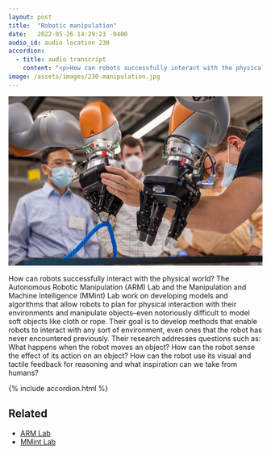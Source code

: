 ```yaml
---
layout: post
title:  "Robotic manipulation"
date:   2022-05-26 14:29:23 -0400
audio_id: audio location 230
accordion: 
  - title: audio transcript
    content: "<p>How can robots successfully interact with the physical world, grab a cup, fold clothes, or play Jenga? Graduate students Peter Mitrano and Andrea Sipos fill us in.</p><p>Hi. My name is Peter Mitrano.</p><p>And my name is Andrea Sipos.</p><p>We're here to tell you about robotic manipulation at the University of Michigan. I work in the lab studying manipulation of deformable objects. To form objects are things like cloth rope wires, plants, food. As a part of my Ph.D., I've developed several algorithms that enable robots to efficiently learn how to manipulate these kinds of objects. This work has potential applications in manufacturing, agriculture and home robots.</p><p>Manipulation is an interesting field, in part because most humans find it very easy. It may be surprising to find out how hard it is to program robots to do tasks like folding towels, stirring a pot or soldering wires. The gap between robots and humans in manipulation is huge, and trying to close that gap is a fun challenge.</p><p>I do research in the manipulation and machine intelligence lab or MMint for short. In our lab, we enable robots interact with the world purposefully and intelligently. By creating algorithms that reason over vision and touch. You'll see our robots holding a variety of tools, such as spatulas for cooking and textiles for assembly. We use different vision and touch sensors to gather multimodal data and reason over it, using both analytical and machine learning methods. We hope to allow robots to complete high level tasks like flipping a pancake or tightening a screw.</p><p>Being a graduate student is all about finding community and balance. The robotics department at the University of Michigan is a place where diverse identities are welcomed and celebrated and creative problem solving is embraced. We make connections in and out of labs and classrooms with our peers and work hard to develop a culture of respect and support.</p><p>Grad school is no walk in the park, but being surrounded by incredible people makes it much easier.</p>"
image: /assets/images/230-manipulation.jpg
---
```


<div class="audio-player">
   <!-- this is where the player will be injected -->
</div>

![A robot manipulator picks up a rope with a researcher assisting](/assets/images/230-manipulation.jpg)

How can robots successfully interact with the physical world? The Autonomous Robotic Manipulation (ARM) Lab and the Manipulation and Machine Intelligence (MMint) Lab work on developing models and algorithms that allow robots to plan for physical interaction with their environments and manipulate objects–even notoriously difficult to model soft objects like cloth or rope. Their goal is to develop methods that enable robots to interact with any sort of environment, even ones that the robot has never encountered previously. Their research addresses questions such as: What happens when the robot moves an object? How can the robot sense the effect of its action on an object? How can the robot use its visual and tactile feedback for reasoning and what inspiration can we take from humans?


{% include accordion.html %}

## Related
* [ARM Lab](http://arm.eecs.umich.edu/)
* [MMint Lab](https://www.mmintlab.com/)




<script type="text/javascript">

 const player = new Shikwasa({
   container: () => document.querySelector('.audio-player'),
   audio: {
     title: 'Robotic manipulation',
     artist: 'audio location 230',
     cover: '/assets/images/230-manipulation.jpg',
     src: '/assets/audio/230-manipulation.mp3',
   },
   // fixed: {
   //   type: 'static',
   // }
 })

 </script>
